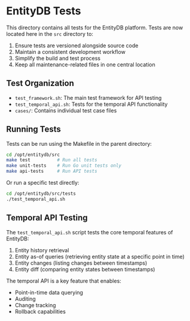 # EntityDB Tests

This directory contains all tests for the EntityDB platform. Tests are now located here in the `src` directory to:

1. Ensure tests are versioned alongside source code
2. Maintain a consistent development workflow
3. Simplify the build and test process
4. Keep all maintenance-related files in one central location

## Test Organization

- `test_framework.sh`: The main test framework for API testing
- `test_temporal_api.sh`: Tests for the temporal API functionality
- `cases/`: Contains individual test case files

## Running Tests

Tests can be run using the Makefile in the parent directory:

```bash
cd /opt/entitydb/src
make test          # Run all tests
make unit-tests    # Run Go unit tests only
make api-tests     # Run API tests
```

Or run a specific test directly:

```bash
cd /opt/entitydb/src/tests
./test_temporal_api.sh
```

## Temporal API Testing

The `test_temporal_api.sh` script tests the core temporal features of EntityDB:

1. Entity history retrieval
2. Entity as-of queries (retrieving entity state at a specific point in time)
3. Entity changes (listing changes between timestamps)
4. Entity diff (comparing entity states between timestamps)

The temporal API is a key feature that enables:
- Point-in-time data querying
- Auditing
- Change tracking
- Rollback capabilities